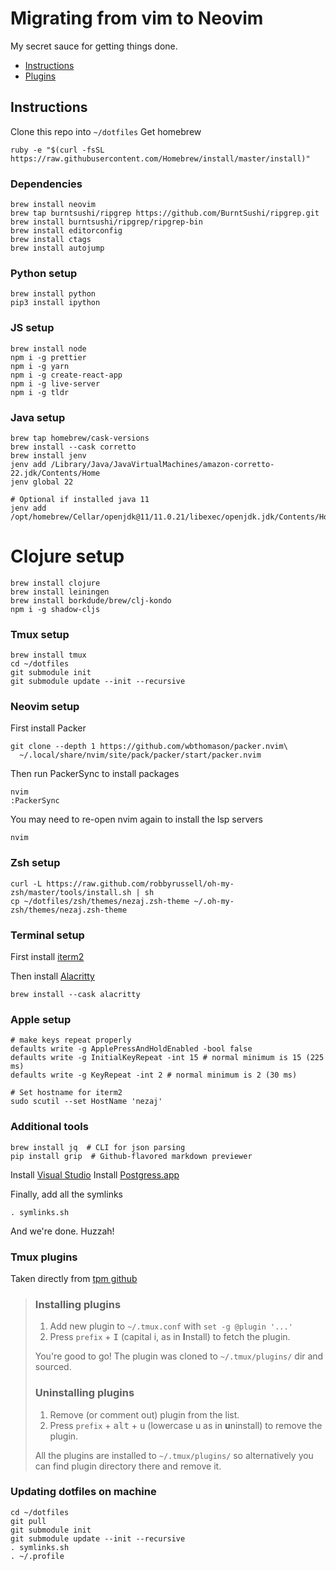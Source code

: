 # Migrating from vim to Neovim

My secret sauce for getting things done.

-   [Instructions](#instructions)
-   [Plugins](#vim-plugins)

## Instructions

Clone this repo into `~/dotfiles`
Get homebrew

```
ruby -e "$(curl -fsSL https://raw.githubusercontent.com/Homebrew/install/master/install)"
```

### Dependencies

```
brew install neovim
brew tap burntsushi/ripgrep https://github.com/BurntSushi/ripgrep.git
brew install burntsushi/ripgrep/ripgrep-bin
brew install editorconfig
brew install ctags
brew install autojump
```

### Python setup

```
brew install python
pip3 install ipython
```

### JS setup

```
brew install node
npm i -g prettier
npm i -g yarn
npm i -g create-react-app
npm i -g live-server
npm i -g tldr
```

### Java setup

```
brew tap homebrew/cask-versions
brew install --cask corretto
brew install jenv
jenv add /Library/Java/JavaVirtualMachines/amazon-corretto-22.jdk/Contents/Home
jenv global 22

# Optional if installed java 11
jenv add /opt/homebrew/Cellar/openjdk@11/11.0.21/libexec/openjdk.jdk/Contents/Home
```

# Clojure setup

```
brew install clojure
brew install leiningen
brew install borkdude/brew/clj-kondo
npm i -g shadow-cljs
```

### Tmux setup

```
brew install tmux
cd ~/dotfiles
git submodule init
git submodule update --init --recursive
```

### Neovim setup

First install Packer

```
git clone --depth 1 https://github.com/wbthomason/packer.nvim\
  ~/.local/share/nvim/site/pack/packer/start/packer.nvim
```

Then run PackerSync to install packages

```
nvim
:PackerSync
```

You may need to re-open nvim again to install the lsp servers

```
nvim
```

### Zsh setup

```
curl -L https://raw.github.com/robbyrussell/oh-my-zsh/master/tools/install.sh | sh
cp ~/dotfiles/zsh/themes/nezaj.zsh-theme ~/.oh-my-zsh/themes/nezaj.zsh-theme
```

### Terminal setup

First install [iterm2](https://iterm2.com/)

Then install [Alacritty](https://alacritty.org/)
```
brew install --cask alacritty
```

### Apple setup

```
# make keys repeat properly
defaults write -g ApplePressAndHoldEnabled -bool false
defaults write -g InitialKeyRepeat -int 15 # normal minimum is 15 (225 ms)
defaults write -g KeyRepeat -int 2 # normal minimum is 2 (30 ms)

# Set hostname for iterm2
sudo scutil --set HostName 'nezaj'
```

### Additional tools

```
brew install jq  # CLI for json parsing
pip install grip  # Github-flavored markdown previewer
```

Install [Visual Studio](https://code.visualstudio.com/docs/setup/mac)
Install [Postgress.app](https://postgresapp.com/)


Finally, add all the symlinks

```
. symlinks.sh
```

And we're done. Huzzah!

### Tmux plugins

Taken directly from [tpm github](https://github.com/tmux-plugins/tpm)

> ### Installing plugins
>
> 1. Add new plugin to `~/.tmux.conf` with `set -g @plugin '...'`
> 2. Press `prefix` + <kbd>I</kbd> (capital i, as in **I**nstall) to fetch the plugin.
>
> You're good to go! The plugin was cloned to `~/.tmux/plugins/` dir and sourced.
>
> ### Uninstalling plugins
>
> 1. Remove (or comment out) plugin from the list.
> 2. Press `prefix` + <kbd>alt</kbd> + <kbd>u</kbd> (lowercase u as in **u**ninstall) to remove the plugin.
>
> All the plugins are installed to `~/.tmux/plugins/` so alternatively you can
> find plugin directory there and remove it.

### Updating dotfiles on machine

```
cd ~/dotfiles
git pull
git submodule init
git submodule update --init --recursive
. symlinks.sh
. ~/.profile
```
